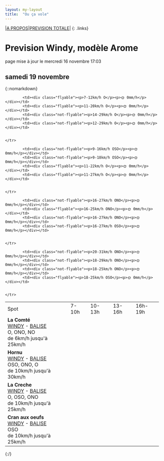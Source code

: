 ```yaml
---
layout: my-layout
title:  "Ou ça vole"
---
```


|[A PROPOS](about)|[PREVISION TOTALE](all)|
{: .links}

# Prevision Windy, modèle Arome
page mise à jour le mercredi 16 novembre 17:03



## samedi 19 novembre

{::nomarkdown}
<table>
  <tbody>
    <tr>
      <td>Spot</td>
      <td>7-10h</td>
      <td>10-13h</td>
      <td>13-16h</td>
      <td>16h-19h</td>
    </tr>
<tr>
        <td><strong>La Comté</strong>  <br><a href="https://windy.com/50.426/2.500?50.025,2.499,8">WINDY</a> - <span class=""><a href="https://balisemeteo.com/balise.php?idBalise=">BALISE</a> </span><br> <span class="vent-favorable">O, ONO, NO</span><br><span class="force-vent">de 6km/h jusqu'à 25km/h</span> </td>
        
            <td><div class="flyable"><p>7-12km/h O</p><p>🌞 0mm/h</p></div></td>
            <td><div class="flyable"><p>11-20km/h O</p><p>🌞 0mm/h</p></div></td>
            <td><div class="not-flyable"><p>14-29km/h O</p><p>🌞 0mm/h</p></div></td>
            <td><div class="not-flyable"><p>12-29km/h O</p><p>🌞 0mm/h</p></div></td>
            
        
    </tr>
<tr>
        <td><strong>Hornu</strong>  <br><a href="https://windy.com/50.424/3.819?50.024,3.818,8,m:e3daghw">WINDY</a> - <span class=""><a href="https://balisemeteo.com/balise_histo.php?idBalise=5040">BALISE</a> </span><br> <span class="vent-favorable">OSO, ONO, O</span><br><span class="force-vent">de 10km/h jusqu'à 30km/h</span> </td>
        
            <td><div class="not-flyable"><p>9-16km/h OSO</p><p>🌞 0mm/h</p></div></td>
            <td><div class="not-flyable"><p>9-18km/h OSO</p><p>🌞 0mm/h</p></div></td>
            <td><div class="flyable"><p>11-22km/h O</p><p>🌞 0mm/h</p></div></td>
            <td><div class="flyable"><p>11-27km/h O</p><p>🌞 0mm/h</p></div></td>
            
        
    </tr>
<tr>
        <td><strong>La Creche</strong>  <br><a href="https://windy.com/50.751/1.606?50.352,1.604,8,m:e3KagdP">WINDY</a> - <span class=""><a href="https://www.meteociel.fr/temps-reel/obs_villes.php?code2=7004">BALISE</a> </span><br> <span class="vent-favorable">O, OSO, ONO</span><br><span class="force-vent">de 10km/h jusqu'à 25km/h</span> </td>
        
            <td><div class="not-flyable"><p>16-27km/h ONO</p><p>🌞 0mm/h</p></div></td>
            <td><div class="flyable"><p>16-25km/h ONO</p><p>🌞 0mm/h</p></div></td>
            <td><div class="not-flyable"><p>16-27km/h ONO</p><p>🌞 0mm/h</p></div></td>
            <td><div class="not-flyable"><p>16-27km/h OSO</p><p>🌞 0mm/h</p></div></td>
            
        
    </tr>
<tr>
        <td><strong>Cran aux oeufs</strong>  <br><a href="https://windy.com/50.847/1.584?50.451,1.582,8,m:e3TagdN">WINDY</a> - <span class=""><a href="https://www.meteociel.fr/temps-reel/obs_villes.php?code2=7004">BALISE</a> </span><br> <span class="vent-favorable">OSO</span><br><span class="force-vent">de 10km/h jusqu'à 25km/h</span> </td>
        
            <td><div class="not-flyable"><p>20-31km/h ONO</p><p>🌞 0mm/h</p></div></td>
            <td><div class="not-flyable"><p>18-29km/h ONO</p><p>🌞 0mm/h</p></div></td>
            <td><div class="not-flyable"><p>18-25km/h ONO</p><p>🌞 0mm/h</p></div></td>
            <td><div class="flyable"><p>18-25km/h OSO</p><p>🌞 0mm/h</p></div></td>
            
        
    </tr>

</tbody>
</table>
{:/}
